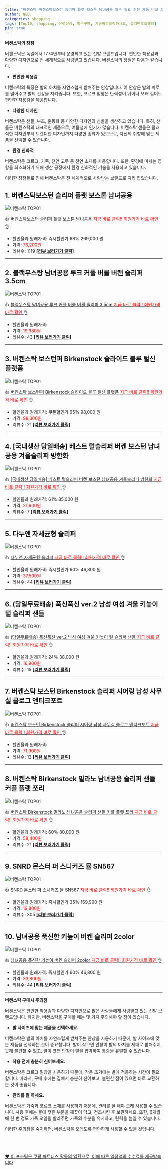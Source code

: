 ```yaml
---
title: "버켄스탁 버켄스탁보스턴 슬리퍼 플랫 보스톤 남녀공용 필수 필요 추천 제품 비교 최저 가격 비교 장점 구매 후기 구매평"
author: NEO.
categories: shopping
tags: [Top10, shopping, 유행상품, 필수구매, 지금바로클릭하세요, 놓치면후회해요]
pin: true
---
```

**버켄스탁의 장점**

버켄스탁은 독일에서 1774년부터 운영되고 있는 신발 브랜드입니다. 편안한 착용감과 다양한 디자인으로 전 세계적으로 사랑받고 있습니다. 버켄스탁의 장점은 다음과 같습니다.

* **편안한 착용감**

버켄스탁의 특징은 발의 아치를 자연스럽게 받쳐주는 안창입니다. 이 안창은 발의 피로를 덜어주고 발의 건강을 지켜줍니다. 또한, 코르크 밑창은 탄력성이 뛰어나 오래 걸어도 편안한 착용감을 제공합니다.

* **다양한 디자인**

버켄스탁은 샌들, 부츠, 운동화 등 다양한 디자인의 신발을 생산하고 있습니다. 특히, 샌들은 버켄스탁의 대표적인 제품으로, 여름철에 인기가 많습니다. 버켄스탁 샌들은 클래식한 디자인부터 트렌디한 디자인까지 다양한 종류가 있으므로, 자신의 취향에 맞는 제품을 선택할 수 있습니다.

* **환경 친화적**

버켄스탁은 코르크, 가죽, 천연 고무 등 천연 소재를 사용합니다. 또한, 환경에 미치는 영향을 최소화하기 위해 생산 공정에서 환경 친화적인 기술을 사용하고 있습니다.

이러한 장점들로 인해 버켄스탁은 전 세계적으로 사랑받는 브랜드로 자리 잡았습니다.

   

## 1. 버켄스탁보스턴 슬리퍼 플랫 보스톤 남녀공용

![버켄스탁 TOP01](https://thumbnail10.coupangcdn.com/thumbnails/remote/490x490ex/image/vendor_inventory/aed7/3944791112ef6e58b69029df9fe08bc463a4a955a8746de71b37d01b4aca.jpg)


👍 [버켄스탁보스턴 슬리퍼 플랫 보스톤 남녀공용 <font color=red> 지금 바로 클릭!! 회원가격 바로 확인 </font> ](https://link.coupang.com/re/AFFSDP?lptag=AF3617701&subid=GithubCoopas&pageKey=7601126984&traceid=V0-153&itemId=20107446023&vendorItemId=87202328757) 👌 


- 할인율과 원래가격: 즉시할인가 68%  269,000   원
- 가격: <span style='color:red'>76,200원</span>
- 리뷰수: 1119  [**[리뷰 보러가기 클릭]**](https://link.coupang.com/re/AFFSDP?lptag=AF3617701&subid=GithubCoopas&pageKey=7601126984&traceid=V0-153&itemId=20107446023&vendorItemId=87202328757)

---


   

## 2. 블랙무스탕 남녀공용 루크 커플 버클 버캔 슬리퍼 3.5cm

![버켄스탁 TOP01](https://thumbnail8.coupangcdn.com/thumbnails/remote/490x490ex/image/vendor_inventory/da20/6a092dbe5ccf028fd2a8b0a00fa6961bf4b6bb96a35fdc800e695edd2f46.jpg)


👍 [블랙무스탕 남녀공용 루크 커플 버클 버캔 슬리퍼 3.5cm <font color=red> 지금 바로 클릭!! 회원가격 바로 확인 </font> ](https://link.coupang.com/re/AFFSDP?lptag=AF3617701&subid=GithubCoopas&pageKey=6537018575&traceid=V0-153&itemId=14539672294&vendorItemId=83625492484) 👌 


- 할인율과 원래가격: 
- 가격: <span style='color:red'>19,980원</span>
- 리뷰수: 43  [**[리뷰 보러가기 클릭]**](https://link.coupang.com/re/AFFSDP?lptag=AF3617701&subid=GithubCoopas&pageKey=6537018575&traceid=V0-153&itemId=14539672294&vendorItemId=83625492484)

---


   

## 3. 버켄스탁 보스턴퍼 Birkenstock 슬라이드 블루 털신 플랫폼

![버켄스탁 TOP01](https://thumbnail9.coupangcdn.com/thumbnails/remote/490x490ex/image/vendor_inventory/0a6c/8e5246c0e56776ba64392882d5d108c3bbbd90aa6e826d6b62c07f105197.jpg)


👍 [버켄스탁 보스턴퍼 Birkenstock 슬라이드 블루 털신 플랫폼 <font color=red> 지금 바로 클릭!! 회원가격 바로 확인 </font> ](https://link.coupang.com/re/AFFSDP?lptag=AF3617701&subid=GithubCoopas&pageKey=7711564141&traceid=V0-153&itemId=20672835481&vendorItemId=87745088765) 👌 


- 할인율과 원래가격: 쿠폰할인가 95%  98,000   원
- 가격: <span style='color:red'>98,300원</span>
- 리뷰수: 21  [**[리뷰 보러가기 클릭]**](https://link.coupang.com/re/AFFSDP?lptag=AF3617701&subid=GithubCoopas&pageKey=7711564141&traceid=V0-153&itemId=20672835481&vendorItemId=87745088765)

---


   

## 4. [국내생산 당일배송] 베스트 털슬리퍼 버켄 보스턴 남녀공용 겨울슬리퍼 방한화

![버켄스탁 TOP01](https://thumbnail7.coupangcdn.com/thumbnails/remote/490x490ex/image/vendor_inventory/c14c/a07795ea2b76da5a3c5dd65648716efb817e9cc57c07cc50a3772f322929.png)


👍 [[국내생산 당일배송] 베스트 털슬리퍼 버켄 보스턴 남녀공용 겨울슬리퍼 방한화 <font color=red> 지금 바로 클릭!! 회원가격 바로 확인 </font> ](https://link.coupang.com/re/AFFSDP?lptag=AF3617701&subid=GithubCoopas&pageKey=6144802290&traceid=V0-153&itemId=11816560001&vendorItemId=79090057883) 👌 


- 할인율과 원래가격: 61%  85,000   원
- 가격: <span style='color:red'>21,900원</span>
- 리뷰수: 7  [**[리뷰 보러가기 클릭]**](https://link.coupang.com/re/AFFSDP?lptag=AF3617701&subid=GithubCoopas&pageKey=6144802290&traceid=V0-153&itemId=11816560001&vendorItemId=79090057883)

---


   

## 5. 다누앤 자세균형 슬리퍼

![버켄스탁 TOP01](https://thumbnail10.coupangcdn.com/thumbnails/remote/490x490ex/image/vendor_inventory/de59/a4f806b68bb61e31824ee19c3e275dc5b90b8b6a6834b8fce5bd63c0daa7.png)


👍 [다누앤 자세균형 슬리퍼 <font color=red> 지금 바로 클릭!! 회원가격 바로 확인 </font> ](https://link.coupang.com/re/AFFSDP?lptag=AF3617701&subid=GithubCoopas&pageKey=5792035371&traceid=V0-153&itemId=9905592205&vendorItemId=77188934706) 👌 


- 할인율과 원래가격: 즉시할인가 60%  46,800   원
- 가격: <span style='color:red'>37,500원</span>
- 리뷰수: 44  [**[리뷰 보러가기 클릭]**](https://link.coupang.com/re/AFFSDP?lptag=AF3617701&subid=GithubCoopas&pageKey=5792035371&traceid=V0-153&itemId=9905592205&vendorItemId=77188934706)

---


   

## 6. (당일무료배송) 푹신푹신 ver.2 남성 여성 겨울 키높이 털 슬리퍼 샌들

![버켄스탁 TOP01](https://thumbnail9.coupangcdn.com/thumbnails/remote/490x490ex/image/vendor_inventory/904e/23cb4847b9e863aa98eb93ad2560b3d912c925b1c0d0cb0df5ba01593a07.jpg)


👍 [(당일무료배송) 푹신푹신 ver.2 남성 여성 겨울 키높이 털 슬리퍼 샌들 <font color=red> 지금 바로 클릭!! 회원가격 바로 확인 </font> ](https://link.coupang.com/re/AFFSDP?lptag=AF3617701&subid=GithubCoopas&pageKey=7672034421&traceid=V0-153&itemId=20469033924&vendorItemId=83525846171) 👌 


- 할인율과 원래가격: 24%  38,000   원
- 가격: <span style='color:red'>16,900원</span>
- 리뷰수: 15  [**[리뷰 보러가기 클릭]**](https://link.coupang.com/re/AFFSDP?lptag=AF3617701&subid=GithubCoopas&pageKey=7672034421&traceid=V0-153&itemId=20469033924&vendorItemId=83525846171)

---


   

## 7. 버켄스탁 보스턴 Birkenstock 슬리퍼 시어링 남성 사무실 클로그 앤티크포트

![버켄스탁 TOP01](https://thumbnail9.coupangcdn.com/thumbnails/remote/490x490ex/image/vendor_inventory/0840/91154053d299114dd1bf8ca8c79a7998b8aaddb065985ed7ce74a92ba588.jpg)


👍 [버켄스탁 보스턴 Birkenstock 슬리퍼 시어링 남성 사무실 클로그 앤티크포트 <font color=red> 지금 바로 클릭!! 회원가격 바로 확인 </font> ](https://link.coupang.com/re/AFFSDP?lptag=AF3617701&subid=GithubCoopas&pageKey=7711472215&traceid=V0-153&itemId=20672394901&vendorItemId=87744848672) 👌 


- 할인율과 원래가격: 
- 가격: <span style='color:red'>71,900원</span>
- 리뷰수: 13  [**[리뷰 보러가기 클릭]**](https://link.coupang.com/re/AFFSDP?lptag=AF3617701&subid=GithubCoopas&pageKey=7711472215&traceid=V0-153&itemId=20672394901&vendorItemId=87744848672)

---


   

## 8. 버켄스탁 Birkenstock 밀라노 남녀공용 슬리퍼 샌들 커플 플랫 쪼리

![버켄스탁 TOP01](https://thumbnail7.coupangcdn.com/thumbnails/remote/490x490ex/image/vendor_inventory/081e/7859c2914c4c72de243e1ef7eccd0771eb45b591567713f52dee00b60364.jpg)


👍 [버켄스탁 Birkenstock 밀라노 남녀공용 슬리퍼 샌들 커플 플랫 쪼리 <font color=red> 지금 바로 클릭!! 회원가격 바로 확인 </font> ](https://link.coupang.com/re/AFFSDP?lptag=AF3617701&subid=GithubCoopas&pageKey=5541300693&traceid=V0-153&itemId=8728176764&vendorItemId=76015189305) 👌 


- 할인율과 원래가격: 60%  80,000   원
- 가격: <span style='color:red'>58,400원</span>
- 리뷰수: 21  [**[리뷰 보러가기 클릭]**](https://link.coupang.com/re/AFFSDP?lptag=AF3617701&subid=GithubCoopas&pageKey=5541300693&traceid=V0-153&itemId=8728176764&vendorItemId=76015189305)

---


   

## 9. SNRD 몬스터 퍼 스니커즈 뮬 SN567

![버켄스탁 TOP01](https://thumbnail7.coupangcdn.com/thumbnails/remote/490x490ex/image/retail/images/4917798750180799-79effe54-58cf-4d96-9613-c25c24c1be0a.jpg)


👍 [SNRD 몬스터 퍼 스니커즈 뮬 SN567 <font color=red> 지금 바로 클릭!! 회원가격 바로 확인 </font> ](https://link.coupang.com/re/AFFSDP?lptag=AF3617701&subid=GithubCoopas&pageKey=344617617&traceid=V0-153&itemId=1094695781&vendorItemId=79468624270) 👌 


- 할인율과 원래가격: 즉시할인가 35%  169,900   원
- 가격: <span style='color:red'>19,800원</span>
- 리뷰수: 305  [**[리뷰 보러가기 클릭]**](https://link.coupang.com/re/AFFSDP?lptag=AF3617701&subid=GithubCoopas&pageKey=344617617&traceid=V0-153&itemId=1094695781&vendorItemId=79468624270)

---


   

## 10. 남녀공용 푹신한 키높이 버켄 슬리퍼 2color

![버켄스탁 TOP01](https://thumbnail9.coupangcdn.com/thumbnails/remote/490x490ex/image/vendor_inventory/d9cb/f57dc58feab6612fede4d8fd162a2d4c57e899ca6f09015f54f3adb91a30.jpg)


👍 [남녀공용 푹신한 키높이 버켄 슬리퍼 2color <font color=red> 지금 바로 클릭!! 회원가격 바로 확인 </font> ](https://link.coupang.com/re/AFFSDP?lptag=AF3617701&subid=GithubCoopas&pageKey=5237722815&traceid=V0-153&itemId=7391319160&vendorItemId=74682497257) 👌 


- 할인율과 원래가격: 즉시할인가 60%  46,800   원
- 가격: <span style='color:red'>33,800원</span>
- 리뷰수: 44  [**[리뷰 보러가기 클릭]**](https://link.coupang.com/re/AFFSDP?lptag=AF3617701&subid=GithubCoopas&pageKey=5237722815&traceid=V0-153&itemId=7391319160&vendorItemId=74682497257)

---
**버켄스탁 구매시 주의점**

버켄스탁은 편안한 착용감과 다양한 디자인으로 많은 사람들에게 사랑받고 있는 신발 브랜드입니다. 하지만, 버켄스탁을 구매할 때는 몇 가지 주의해야 할 점이 있습니다.

* **발 사이즈에 맞는 제품을 선택하세요.**

버켄스탁은 발의 아치를 자연스럽게 받쳐주는 안창을 사용하기 때문에, 발 사이즈에 맞는 제품을 선택하는 것이 중요합니다. 발이 작으면 안창이 발의 아치를 제대로 받쳐주지 못해 불편할 수 있고, 발이 크면 안창이 발을 압박하여 통증을 유발할 수 있습니다.

* **착용 전에 충분히 신어보세요.**

버켄스탁은 코르크 밑창을 사용하기 때문에, 착용 초기에는 발에 적응하는 시간이 필요합니다. 따라서, 구매 후에는 집에서 충분히 신어보고, 불편한 점이 있으면 바로 교환하는 것이 좋습니다.

* **관리를 잘 하세요.**

버켄스탁은 가죽과 코르크 소재를 사용하기 때문에, 관리를 잘 해야 오래 사용할 수 있습니다. 사용 후에는 물에 젖은 부분을 깨끗이 닦고, 건조시킨 후 보관하세요. 또한, 6개월에 한 번 정도 가죽 오일을 발라주면 가죽의 수분을 유지하고, 탄력을 높일 수 있습니다.

이러한 주의점을 숙지하면, 버켄스탁을 오래도록 편안하게 사용할 수 있을 것입니다.<br><br><br><br><br> [ ❤  이 포스팅은 쿠팡 파트너스 활동의 일환으로, 이에 따른 일정액의 수수료를 제공받습니다](https://link.coupang.com/a/bcEFyh)